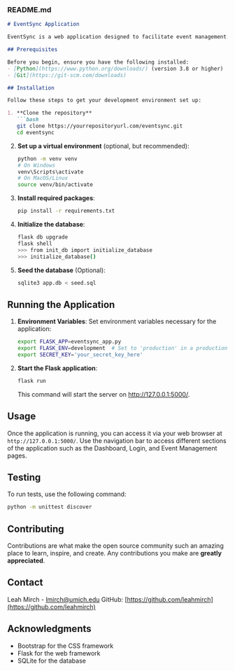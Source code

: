### README.md
```markdown
# EventSync Application

EventSync is a web application designed to facilitate event management. It provides tools for organizing events, tracking RSVPs, and managing user interactions. This guide will help you set up and run the EventSync application on your local machine.

## Prerequisites

Before you begin, ensure you have the following installed:
- [Python](https://www.python.org/downloads/) (version 3.8 or higher)
- [Git](https://git-scm.com/downloads)

## Installation

Follow these steps to get your development environment set up:

1. **Clone the repository**
   ```bash
   git clone https://yourrepositoryurl.com/eventsync.git
   cd eventsync
   ```

2. **Set up a virtual environment** (optional, but recommended):
   ```bash
   python -m venv venv
   # On Windows
   venv\Scripts\activate
   # On MacOS/Linux
   source venv/bin/activate
   ```

3. **Install required packages**:
   ```bash
   pip install -r requirements.txt
   ```

4. **Initialize the database**:
   ```bash
   flask db upgrade
   flask shell
   >>> from init_db import initialize_database
   >>> initialize_database()
   ```

5. **Seed the database** (Optional):
   ```bash
   sqlite3 app.db < seed.sql
   ```

## Running the Application

1. **Environment Variables**:
   Set environment variables necessary for the application:
   ```bash
   export FLASK_APP=eventsync_app.py
   export FLASK_ENV=development  # Set to 'production' in a production environment
   export SECRET_KEY='your_secret_key_here'
   ```

2. **Start the Flask application**:
   ```bash
   flask run
   ```
   This command will start the server on http://127.0.0.1:5000/.

## Usage

Once the application is running, you can access it via your web browser at `http://127.0.0.1:5000/`. Use the navigation bar to access different sections of the application such as the Dashboard, Login, and Event Management pages.

## Testing

To run tests, use the following command:
```bash
python -m unittest discover
```

## Contributing

Contributions are what make the open source community such an amazing place to learn, inspire, and create. Any contributions you make are **greatly appreciated**.

## Contact

Leah Mirch - [lmirch@umich.edu](mailto:lmirch@umich.edu)
GitHub: [https://github.com/leahmirch](https://github.com/leahmirch)

## Acknowledgments

- Bootstrap for the CSS framework
- Flask for the web framework
- SQLite for the database
